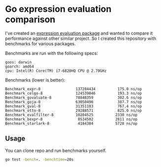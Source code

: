 # Go expression evaluation comparison

I've created an [expression evaluation package](https://github.com/antonmedv/expr) 
and wanted to compare it performance against other similar project. So I created
this repository with benchmarks for various packages.

Benchmarks are run with the following specs:

```
goos: darwin
goarch: amd64
cpu: Intel(R) Core(TM) i7-6820HQ CPU @ 2.70GHz
```

Benchmarks (lower is better):

```
Benchmark_expr-8               	137284434	       175.0 ns/op
Benchmark_celgo-8              	124539046	       193.3 ns/op
Benchmark_govaluate-8          	78848359	       302.6 ns/op
Benchmark_goja-8               	63050496	       387.7 ns/op
Benchmark_gval-8               	31351183	       767.4 ns/op
Benchmark_otto-8               	29288571	       825.0 ns/op
Benchmark_evalfilter-8         	10204525	      2330 ns/op
Benchmark_bexpr-8              	 8534502	      2811 ns/op
Benchmark_starlark-8           	 4184384	      5728 ns/op
```

## Usage

You can clone repo and run benchmarks yourself.

```bash
go test -bench=. -benchtime=20s
```
